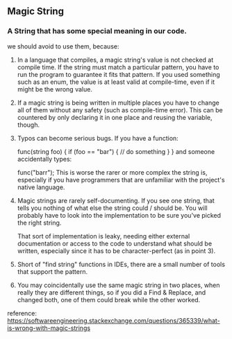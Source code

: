 ## Magic String
### A String that has some special meaning in our code.

we should avoid to use them, because:

1. In a language that compiles, a magic string's value is not checked at compile time. If the string must match a particular pattern, you have to run the program to guarantee it fits that pattern. If you used something such as an enum, the value is at least valid at compile-time, even if it might be the wrong value.

2. If a magic string is being written in multiple places you have to change all of them without any safety (such as compile-time error). This can be countered by only declaring it in one place and reusing the variable, though.

3. Typos can become serious bugs. If you have a function:

    func(string foo) {
        if (foo == "bar") {
            // do something
        }
    }
    and someone accidentally types:

    func("barr");
    This is worse the rarer or more complex the string is, especially if you have programmers that are unfamiliar with the project's native language.

4. Magic strings are rarely self-documenting. If you see one string, that tells you nothing of what else the string could / should be. You will probably have to look into the implementation to be sure you've picked the right string.

    That sort of implementation is leaky, needing either external documentation or access to the code to understand what should be written, especially since it has to be character-perfect (as in point 3).

5.  Short of "find string" functions in IDEs, there are a small number of tools that support the pattern.

6. You may coincidentally use the same magic string in two places, when really they are different things, so if you did a Find & Replace, and changed both, one of them could break while the other worked.


reference: https://softwareengineering.stackexchange.com/questions/365339/what-is-wrong-with-magic-strings
